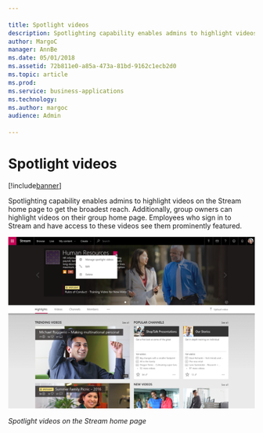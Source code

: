 ```yaml
---

title: Spotlight videos
description: Spotlighting capability enables admins to highlight videos on the Stream home page to get the broadest reach.
author: MargoC
manager: AnnBe
ms.date: 05/01/2018
ms.assetid: 72b811e0-a85a-473a-81bd-9162c1ecb2d0
ms.topic: article
ms.prod: 
ms.service: business-applications
ms.technology: 
ms.author: margoc
audience: Admin

---
```

# Spotlight videos

[!include[banner](../../../includes/banner.md)]


Spotlighting capability enables admins to highlight videos on the Stream home
page to get the broadest reach. Additionally, group owners can highlight videos
on their group home page. Employees who sign in to Stream and have access to
these videos see them prominently featured.

![Spotlight videos on the Stream home page](media/spotlight-videos-1.png "Spotlight videos on the Stream home page")

*Spotlight videos on the Stream home page*
